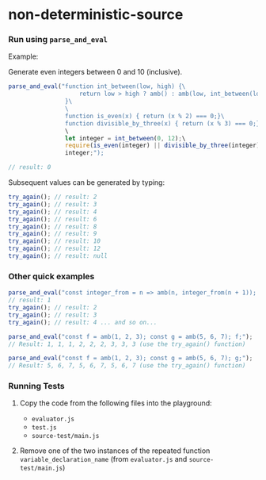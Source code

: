 # non-deterministic-source

### Run using `parse_and_eval`

Example:

Generate even integers between 0 and 10 (inclusive).

```js
parse_and_eval("function int_between(low, high) {\
                    return low > high ? amb() : amb(low, int_between(low + 1, high));\
                }\
                \
                function is_even(x) { return (x % 2) === 0;}\
                function divisible_by_three(x) { return (x % 3) === 0;}
                \
                let integer = int_between(0, 12);\
                require(is_even(integer) || divisible_by_three(integer));\
                integer;");

// result: 0
```
Subsequent values can be generated by typing:
```js
try_again(); // result: 2
try_again(); // result: 3
try_again(); // result: 4
try_again(); // result: 6
try_again(); // result: 8
try_again(); // result: 9
try_again(); // result: 10
try_again(); // result: 12
try_again(); // result: null
```


### Other quick examples

```js
parse_and_eval("const integer_from = n => amb(n, integer_from(n + 1)); integer_from(1);");
// result: 1
try_again(); // result: 2
try_again(); // result: 3
try_again(); // result: 4 ... and so on...
```

```js
parse_and_eval("const f = amb(1, 2, 3); const g = amb(5, 6, 7); f;");
// Result: 1, 1, 1, 2, 2, 2, 3, 3, 3 (use the try_again() function)
```

```js
parse_and_eval("const f = amb(1, 2, 3); const g = amb(5, 6, 7); g;");
// Result: 5, 6, 7, 5, 6, 7, 5, 6, 7 (use the try_again() function)
```

### Running Tests

1. Copy the code from the following files into the playground:
    * `evaluator.js`
    * `test.js`
    * `source-test/main.js`

2. Remove one of the two instances of the repeated function `variable_declaration_name` (from `evaluator.js` and `source-test/main.js`)

